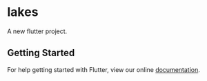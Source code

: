 # lakes

A new flutter project.

## Getting Started

For help getting started with Flutter, view our online
[documentation](http://flutter.io/).
